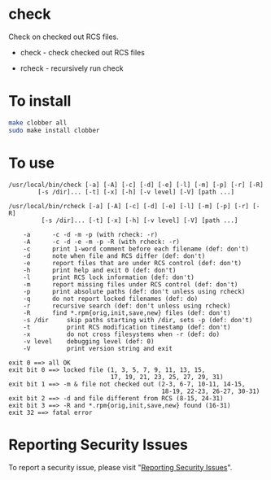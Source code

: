 # check

Check on checked out RCS files.

* check - check checked out RCS files

* rcheck - recursively run check


# To install

```sh
make clobber all
sudo make install clobber
```


# To use


```
/usr/local/bin/check [-a] [-A] [-c] [-d] [-e] [-l] [-m] [-p] [-r] [-R]
		[-s /dir]... [-t] [-x] [-h] [-v level] [-V] [path ...]

/usr/local/bin/rcheck [-a] [-A] [-c] [-d] [-e] [-l] [-m] [-p] [-r] [-R]
		 [-s /dir]... [-t] [-x] [-h] [-v level] [-V] [path ...]

	-a		-c -d -m -p (with rcheck: -r)
	-A		-c -d -e -m -p -R (with rcheck: -r)
	-c		print 1-word comment before each filename (def: don't)
	-d		note when file and RCS differ (def: don't)
	-e		report files that are under RCS control (def: don't)
	-h		print help and exit 0 (def: don't)
	-l		print RCS lock information (def: don't)
	-m		report missing files under RCS control (def: don't)
	-p		print absolute paths (def: don't unless using rcheck)
	-q		do not report locked filenames (def: do)
	-r		recursive search (def: don't unless using rcheck)
	-R		find *.rpm{orig,init,save,new} files (def: don't)
	-s /dir		skip paths starting with /dir, sets -p (def: don't)
	-t		    print RCS modification timestamp (def: don't)
	-x		    do not cross filesystems when -r (def: do)
	-v level	debugging level (def: 0)
	-V		    print version string and exit

exit 0 ==> all OK
exit bit 0 ==> locked file (1, 3, 5, 7, 9, 11, 13, 15,
                            17, 19, 21, 23, 25, 27, 29, 31)
exit bit 1 ==> -m & file not checked out (2-3, 6-7, 10-11, 14-15,
                                          18-19, 22-23, 26-27, 30-31)
exit bit 2 ==> -d and file different from RCS (8-15, 24-31)
exit bit 3 ==> -R and *.rpm{orig,init,save,new} found (16-31)
exit 32 ==> fatal error
```


# Reporting Security Issues

To report a security issue, please visit "[Reporting Security Issues](https://github.com/lcn2/check/security/policy)".
